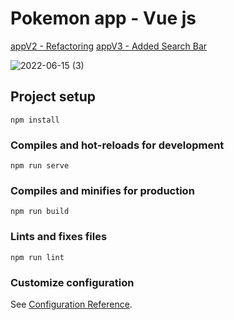 # Pokemon app - Vue js

<a href="https://github.com/adrian52x/app/tree/appV2">appV2 - Refactoring</a>
<a href="https://github.com/adrian52x/app/tree/appV3">appV3 - Added Search Bar</a>

![2022-06-15 (3)](https://user-images.githubusercontent.com/50320663/173706310-85e4e8a0-e1e9-41e0-b634-d04866d2bf32.png)


## Project setup
```
npm install
```

### Compiles and hot-reloads for development
```
npm run serve
```

### Compiles and minifies for production
```
npm run build
```

### Lints and fixes files
```
npm run lint
```

### Customize configuration
See [Configuration Reference](https://cli.vuejs.org/config/).
